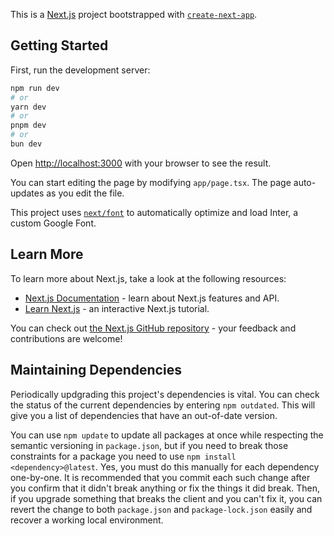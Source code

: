 This is a [Next.js](https://nextjs.org/) project bootstrapped with [`create-next-app`](https://github.com/vercel/next.js/tree/canary/packages/create-next-app).

## Getting Started

First, run the development server:

```bash
npm run dev
# or
yarn dev
# or
pnpm dev
# or
bun dev
```

Open [http://localhost:3000](http://localhost:3000) with your browser to see the result.

You can start editing the page by modifying `app/page.tsx`. The page auto-updates as you edit the file.

This project uses [`next/font`](https://nextjs.org/docs/basic-features/font-optimization) to automatically optimize and load Inter, a custom Google Font.

## Learn More

To learn more about Next.js, take a look at the following resources:

- [Next.js Documentation](https://nextjs.org/docs) - learn about Next.js features and API.
- [Learn Next.js](https://nextjs.org/learn) - an interactive Next.js tutorial.

You can check out [the Next.js GitHub repository](https://github.com/vercel/next.js/) - your feedback and contributions are welcome!

## Maintaining Dependencies

Periodically updgrading this project's dependencies is vital. You can check the
status of the current dependencies by entering `npm outdated`. This will give you
a list of dependencies that have an out-of-date version.

You can use `npm update` to update all packages at once while respecting the
semantic versioning in `package.json`, but if you need to break those constraints
for a package you need to use `npm install <dependency>@latest`. Yes, you must do
this manually for each dependency one-by-one. It is recommended that you commit
each such change after you confirm that it didn't break anything or fix the things
it did break. Then, if you upgrade something that breaks the client and you can't
fix it, you can revert the change to both `package.json` and `package-lock.json`
easily and recover a working local environment.